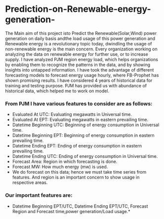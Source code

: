 # Prediction-on-Renewable-energy-generation-
    
The Main aim of this project isto Predict the Renewable(Solar,Wind) power generation on daily basis andthe load usage of this power generation and Renewable energy is a revolutionary topic today, dwindling the usage of non-renewable energy is the main concern.   Every organization working on analyzing the data on renewable energy for further use, or to increase supply. I have  analyzed PJM region energy load, which helps organizations by enabling them to recognize the patterns in the data, and by showing insights into untapped information.  I have took the  advantage of different forecasting models to forecast energy usage hourly, where FB-Prophet has shown promising results. I have considered 4 years of historical data for training and testing purpose. PJM has provided us with abundance of historical data, which helped me to work on model.
   
  ### From PJM I have various features to consider are as follows:

- Evaluated At UTC: Evaluating megawatts in Universal time.
- Evaluated At EPT: Evaluating megawatts in eastern prevailing time.
- Datetime Beginning UTC: Beginning of energy consumption in Universal time.
- Datetime Beginning EPT: Beginning of energy consumption in eastern prevailing time.
- Datetime Ending EPT: Ending of energy consumption in eastern prevailing time.
- Datetime Ending UTC: Ending of energy consumption in Universal time.
- Forecast Area: Region in which forecasting is done.
- Forecast MW: How much energy (mw) is used.
- We do forecast on this data; hence we must take time series from features. And region is an important concern to show usage in respective areas.
 ### Our important features are:
- Datetime Beginning EPT/UTC, Datetime Ending EPT/UTC, Forecast Region and Forecast time,power generation/Load usage.*


 

